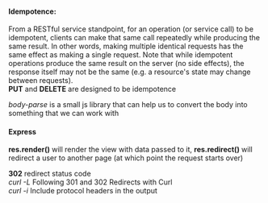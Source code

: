 #### Idempotence:
From a RESTful service standpoint, for an operation (or service call) to be idempotent, clients can make that same call 
repeatedly while producing the same result. In other words, making multiple identical requests has the same effect as making
a single request. Note that while idempotent operations produce the same result on the server (no side effects), the response
itself may not be the same (e.g. a resource's state may change between requests).<br/>
**PUT** and **DELETE** are designed to be idempotence<br/>

*body-parse* is a small js library that can help us to convert the body into something that we can work with <br/>
#### Express
**res.render()** will render the view with data passed to it, **res.redirect()** will redirect a user to another page (at which point the request starts over) <br/>

**302** redirect status code<br/>
*curl -L* Following 301 and 302 Redirects with Curl<br/>
*curl -i* Include protocol headers in the output
